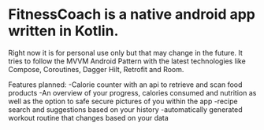 # FitnessCoach is a native android app written in Kotlin. 
Right now it is for personal use only but that may change in the future. 
It tries to follow the MVVM Android Pattern with the latest technologies like Compose, Coroutines, Dagger Hilt, Retrofit and Room.

Features planned:
-Calorie counter with an api to retrieve and scan food products
-An overview of your progress, calories consumed and nutrition as well as the option to safe secure pictures of you within the app
-recipe search and suggestions based on your history
-automatically generated workout routine that changes based on your data


